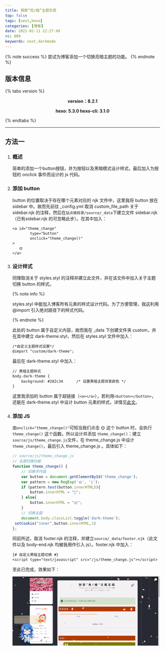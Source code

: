 ```yaml
---
title: 探索“亮/暗”主题实现
top: false
tags: [next,hexo]
categories: [博客]
date: 2021-02-11 22:27:49
rc: 009
keywords: next,darkmode
---
```


{% note success %}
尝试为博客添加一个切换亮暗主题的功能。
{% endnote %}

<!--more-->

## 版本信息

{% tabs version %}
<!-- tab Next -->

<strong><div align="center">version：8.2.1</div></strong>

<!-- endtab -->

<!-- tab Hexo-->
<strong><div align="center">hexo: 5.3.0
hexo-cli: 3.1.0</div></strong>
<!-- endtab -->

{% endtabs %}

---

## 方法一

1. ### 概述
	简单的添加一个button按钮，并为按钮以及黑暗模式设计样式，最后加入为按钮的 onclick 事件而设计的 js 代码。
	
2. ### 添加 button
	button 的位置取决于存在哪个元素对应的 njk 文件中，这里我将 button 放在 sidebar 中。故而先前往 _config.yml 取消 custom_file_path 关于 sidebar.njk 的注释，然后在`站点根目录/source/_data`下建立文件 sidebar.njk（已有sidebar.njk 的可忽略此步）。在其中加入：

   ```
   <a id="theme_change"
           type="button"
           onclick="theme_change()"
   >
      🌞
   </a>
   ```

3. ### 设计样式

   同理取消关于 styles.styl 的注释并建立此文件，并在该文件中加入关于主题切换 button 的样式。

   {% note info %}

   styles.styl 中能加入博客所有元素的样式设计代码。为了方便管理，我这利用 @import 引入绝对路径下的样式代码。

   {% endnote %}

   此处的 button 属于自定义内容，故而我在 _data 下创建文件夹 custom，并在其中建立 dark-theme.styl，然后在 styles.styl 文件中加入：

   ```stylus
   /*自定义主题样式设置*/
   @import "custom/dark-theme";
   ```

   最后在 dark-theme.styl 中加入：

   ```stylus
   // 黑暗主题样式
   body.dark-theme {
       background: #282c34		/* 设置黑暗主题背景颜色 */
   }
   ```

   这里我添加的 button 属于超链接（`<a></a>`），若利用`<button></button>`，还能在 dark-theme.styl 中设计 button 元素的样式，详情见[此文](http://pygo2.top/articles/41680/)。
   
4. ### 添加 JS

   由`onclick="theme_change()"`可知当我们点击 🌞 这个 button 时，会执行`theme_change()` 这个函数。所以设计并添加 `theme_change()`：建立`source/js/theme_change.js`文件，在 theme_change.js 中设计`theme_change()`，最后引入 theme_change.js 。具体如下：

   ```javascript
   // source/js/theme_change.js
   // 主题切换功能
   function theme_change() {
       // 切换字内容
       var button = document.getElementById('theme_change');
       var pattern = new RegExp('🌞', 'i');
       if (pattern.test(button.innerHTML)){
           button.innerHTML = "🌙";
       } else{
           button.innerHTML = "🌞";
       }	
       // 切换主题
       document.body.classList.toggle('dark-theme');
   	setCookie("inner",button.innerHTML,1)
   };
   ```

   同前所述，取消 footer.njk 的注释，并建立`source/_data/footer.njk`（此文件以及 body-end.njk 均被我用作引入 js）。footer.njk 中加入：

   ```nginx
   {# 自定义黑暗主题切换 #}
   <script type="text/javascript" src="/js/theme_change.js"></script>
   ```

   至此已完成，效果如下：

   ![theme_change_method1](try-light-dark-themes/method1.gif)
